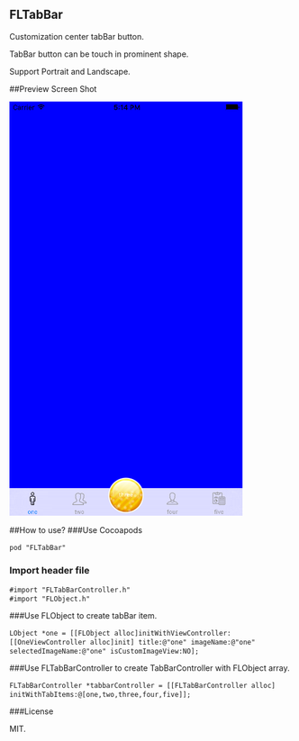 
## FLTabBar

Customization center tabBar button.

TabBar button can be touch in prominent shape.

Support Portrait and Landscape.

##Preview Screen Shot

![MacDown Screenshot](https://github.com/FelixLinBH/FLTabBar/blob/master/SimulatorScreen%20Shot.png?raw=true)


##How to use?
###Use Cocoapods 

```
pod "FLTabBar"
```

### Import header file

```
#import "FLTabBarController.h"
#import "FLObject.h"
```

###Use FLObject to create tabBar item.

```
LObject *one = [[FLObject alloc]initWithViewController:[[OneViewController alloc]init] title:@"one" imageName:@"one" selectedImageName:@"one" isCustomImageView:NO];
```

###Use FLTabBarController to create TabBarController with FLObject array.
 
```
FLTabBarController *tabbarController = [[FLTabBarController alloc] initWithTabItems:@[one,two,three,four,five]];
```

###License

MIT.
